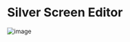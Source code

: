 # Silver Screen Editor

![image](https://github.com/user-attachments/assets/a29ff776-2f00-48f8-af8b-15cc3e628d8d)
